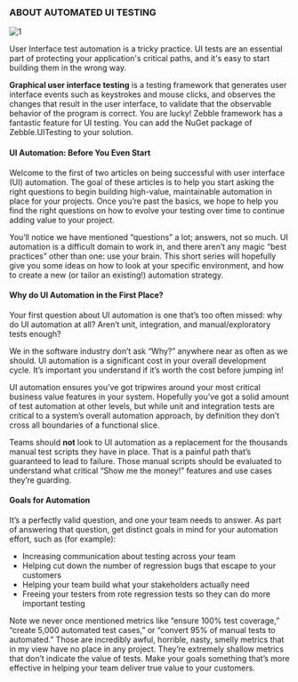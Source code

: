 ﻿[1]: https://raw.githubusercontent.com/Geeksltd/Zebble.Docs/master/assets/automated-ui-testing/1.png

### ABOUT AUTOMATED UI TESTING

![1]

User Interface test automation is a tricky practice. UI tests are an essential part of protecting your application's critical paths, and it's easy to start building them in the wrong way.

**Graphical user interface testing** is a testing framework that generates user interface events such as keystrokes and mouse clicks, and observes the changes that result in the user interface, to validate that the observable behavior of the program is correct. You are lucky! Zebble framework has a fantastic feature for UI testing. You can add the NuGet package of Zebble.UITesting to your solution.

#### UI Automation: Before You Even Start

Welcome to the first of two articles on being successful with user interface (UI) automation. The goal of these articles is to help you start asking the right questions to begin building high-value, maintainable automation in place for your projects. Once you’re past the basics, we hope to help you find the right questions on how to evolve your testing over time to continue adding value to your project.

You’ll notice we have mentioned “questions” a lot; answers, not so much. UI automation is a difficult domain to work in, and there aren’t any magic “best practices” other than one: use your brain. This short series will hopefully give you some ideas on how to look at your specific environment, and how to create a new (or tailor an existing!) automation strategy.

#### Why do UI Automation in the First Place?

Your first question about UI automation is one that’s too often missed: why do UI automation at all? Aren’t unit, integration, and manual/exploratory tests enough?

We in the software industry don’t ask “Why?” anywhere near as often as we should. UI automation is a significant cost in your overall development cycle. It’s important you understand if it’s worth the cost before jumping in!

UI automation ensures you’ve got tripwires around your most critical business value features in your system. Hopefully you’ve got a solid amount of test automation at other levels, but while unit and integration tests are critical to a system’s overall automation approach, by definition they don’t cross all boundaries of a functional slice.

Teams should **not** look to UI automation as a replacement for the thousands manual test scripts they have in place. That is a painful path that’s guaranteed to lead to failure. Those manual scripts should be evaluated to understand what critical “Show me the money!” features and use cases they’re guarding.

#### Goals for Automation

It’s a perfectly valid question, and one your team needs to answer. As part of answering that question, get distinct goals in mind for your automation effort, such as (for example):

- Increasing communication about testing across your team
- Helping cut down the number of regression bugs that escape to your customers
- Helping your team build what your stakeholders actually need
- Freeing your testers from rote regression tests so they can do more important testing

Note we never once mentioned metrics like “ensure 100% test coverage,” “create 5,000 automated test cases,” or “convert 95% of manual tests to automated.” Those are incredibly awful, horrible, nasty, smelly metrics that in my view have no place in any project. They’re extremely shallow metrics that don’t indicate the value of tests. Make your goals something that’s more effective in helping your team deliver true value to your customers.